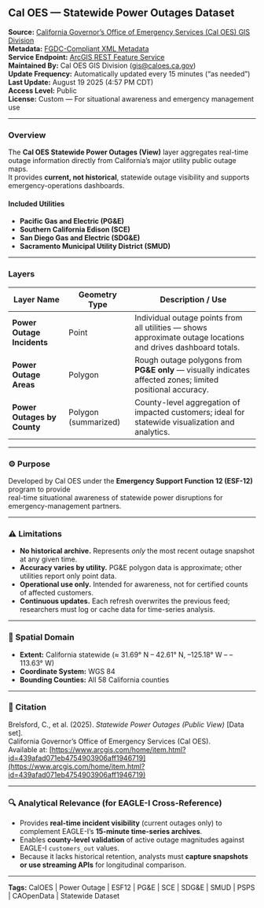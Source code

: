 ## Cal OES — Statewide Power Outages Dataset 

**Source:** [California Governor’s Office of Emergency Services (Cal OES) GIS Division](https://www.arcgis.com/home/item.html?id=439afad071eb4754903906aff1946719)  
**Metadata:** [FGDC-Compliant XML Metadata](https://www.arcgis.com/sharing/rest/content/items/439afad071eb4754903906aff1946719/info/metadata/metadata.xml?format=default&output=html)  
**Service Endpoint:** [ArcGIS REST Feature Service](https://services.arcgis.com/BLN4oKB0N1YSgvY8/arcgis/rest/services/Power_Outages_(View)/FeatureServer)  
**Maintained By:** Cal OES GIS Division (gis@caloes.ca.gov)  
**Update Frequency:** Automatically updated every 15 minutes (“as needed”)  
**Last Update:** August 19 2025 (4:57 PM CDT)  
**Access Level:** Public  
**License:** Custom — For situational awareness and emergency management use  

---

### Overview
The **Cal OES Statewide Power Outages (View)** layer aggregates real-time outage information directly from California’s major utility public outage maps.  
It provides **current, not historical**, statewide outage visibility and supports emergency-operations dashboards.

#### Included Utilities
- **Pacific Gas and Electric (PG&E)**  
- **Southern California Edison (SCE)**  
- **San Diego Gas and Electric (SDG&E)**  
- **Sacramento Municipal Utility District (SMUD)**  

---

### Layers
| **Layer Name** | **Geometry Type** | **Description / Use** |
|----------------|------------------|------------------------|
| **Power Outage Incidents** | Point | Individual outage points from all utilities — shows approximate outage locations and drives dashboard totals. |
| **Power Outage Areas** | Polygon | Rough outage polygons from **PG&E only** — visually indicates affected zones; limited positional accuracy. |
| **Power Outages by County** | Polygon (summarized) | County-level aggregation of impacted customers; ideal for statewide visualization and analytics. |

---

### ⚙️ Purpose
Developed by Cal OES under the **Emergency Support Function 12 (ESF-12)** program to provide  
real-time situational awareness of statewide power disruptions for emergency-management partners.

---

### ⚠️ Limitations
- **No historical archive.** Represents *only* the most recent outage snapshot at any given time.  
- **Accuracy varies by utility.** PG&E polygon data is approximate; other utilities report only point data.  
- **Operational use only.** Intended for awareness, not for certified counts of affected customers.  
- **Continuous updates.** Each refresh overwrites the previous feed; researchers must log or cache data for time-series analysis.

---

### 📍 Spatial Domain
- **Extent:** California statewide (≈ 31.69° N – 42.61° N, –125.18° W – –113.63° W)  
- **Coordinate System:** WGS 84  
- **Bounding Counties:** All 58 California counties  

---

### 🧾 Citation
Brelsford, C., et al. (2025). *Statewide Power Outages (Public View)* [Data set].  
California Governor’s Office of Emergency Services (Cal OES).  
Available at: [https://www.arcgis.com/home/item.html?id=439afad071eb4754903906aff1946719](https://www.arcgis.com/home/item.html?id=439afad071eb4754903906aff1946719)

---

### 🔍 Analytical Relevance (for EAGLE-I Cross-Reference)
- Provides **real-time incident visibility** (current outages only) to complement EAGLE-I’s **15-minute time-series archives**.  
- Enables **county-level validation** of active outage magnitudes against EAGLE-I `customers_out` values.  
- Because it lacks historical retention, analysts must **capture snapshots or use streaming APIs** for longitudinal comparison.

---

**Tags:** CalOES | Power Outage | ESF12 | PG&E | SCE | SDG&E | SMUD | PSPS | CAOpenData | Statewide Dataset  
